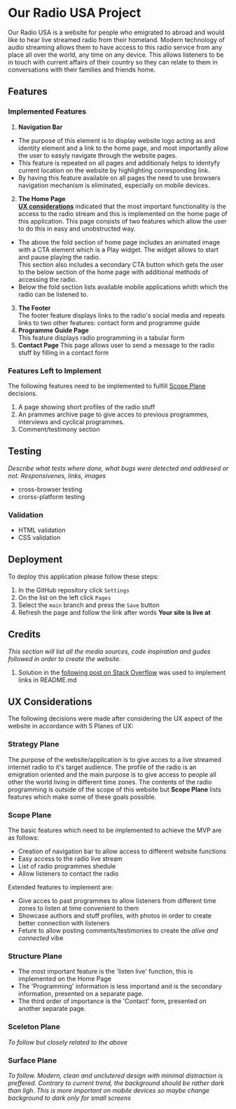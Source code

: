 # Our Radio USA Project
Our Radio USA is a website for people who emigrated to abroad and would like to hear live streamed radio from their homeland. Modern technology of audio streaming allows them to have access to this radio service from any place all over the world, any time on any device. This allows listeners to be in touch with current affairs of their country so they can relate to them in conversations with their families and friends home.
## Features
### **Implemented Features**
1. **Navigation Bar**
- The purpose of this element is to display website logo acting as and identity element and a link to the home page, and most importantly allow the user to easyly navigate through the website pages.
- This feature is repeated on all pages and additionaly helps to identyfy current location on the website by highlighting corresponding link.
- By having this feature available on all pages the need to use browsers navigation mechanism is eliminated, especially on mobile devices.
2. **The Home Page**  
**[UX considerations](#ux-considerations)** indicated that the most important functionality is the access to the radio stream and this is implemented on the home page of this application. This page consists of two features which allow the user to do this in easy and unobstructed way.
- The above the fold section of home page includes an animated image with a CTA element which is a Play widget. The widget allows to start and pause playing the radio.  
This section also includes a secondary CTA button which gets the user to the below section of the home page with additional methods of accessing the radio.
- Below the fold section lists available mobile applications whith which the radio can be listened to.
3. **The Footer**  
The footer feature displays links to the radio's social media and repeats links to two other features: contact form and programme guide
4. **Programme Guide Page**  
This feature displays radio programming in a tabular form
5. **Contact Page**
This page allows user to send a message to the radio stuff by filling in a contact form
### **Features Left to Implement**  
The following features need to be implemented to fulfill [Scope Plane](#scope-plane) decisions.
1. A page showing short profiles of the radio stuff
2. An prammes archive page to give acces to previous programmes, interviews and cyclical programmes.
3. Comment/testimony section
## **Testing**
*Describe what tests where done, what bugs were detected and addresed or not. Responsivenes, links, images*
- cross-browser testing
- crorss-platform testing
### **Validation**
- HTML validation
- CSS validation
## **Deployment**  
To deploy this application please follow these steps:
1. In the GitHub repository click `Settings` 
2. On the list on the left click `Pages`
3. Select the `main` branch and press the `Save` button
4. Refresh the page and follow the link after words **Your site is live at**
## **Credits**
*This section will list all the media sources, code inspiration and gudes followed in order to create the website.*
1. Solution in the [following post on Stack Overflow](https://stackoverflow.com/questions/5319754/cross-reference-named-anchor-in-markdown/7335259#7335259) was used to implement links in README.md
## **UX Considerations**
The following decisions were made after considering the UX aspect of the website in accordance with 5 Planes of UX:
### **Strategy Plane**  
The purpose of the website/application is to give acces to a live streamed internet radio to it's target audience. The profile of the radio is an emigration oriented and the main purpose is to give access to people all other the world living in different time zones. The contents of the radio programming is outside of the scope of this website but **Scope Plane** lists features which make some of these goals possible.
### **Scope Plane**  
The basic features which need to be implemented to achieve the MVP are as follows:
- Creation of navigation bar to allow access to different website functions
- Easy access to the radio live stream
- List of radio programmes shedule
- Allow listeners to contact the radio

Extended features to implement are:
- Give acces to past programmes to allow listeners from different time zones to listen at time convenient to them
- Showcase authors and stuff profiles, with photos in order to create better connection with listeners
- Feture to allow posting comments/testimonies to create the *alive and connected* vibe
### **Structure Plane**
- The most important feature is the 'listen live' function, this is implemented on the Home Page
- The 'Programming' information is less importand and is the secondary information, presented on a separate page.
- The third order of importance is the 'Contact' form, presented on another separate page.
### **Sceleton Plane**  
*To follow but closely related to the above*
### **Surface Plane**  
*To follow. Modern, clean and unclutered design with minimal distraction is preffered. Contrary to current trend, the background should be rather dark than ligh. This is more important on mobile devices so maybe change background to dark only for small screens*